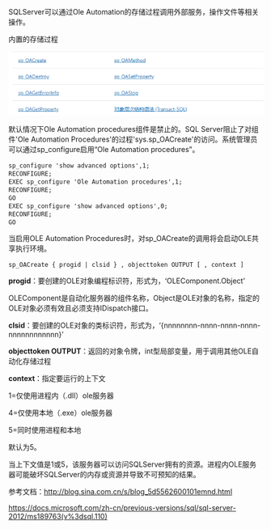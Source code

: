 SQLServer可以通过Ole Automation的存储过程调用外部服务，操作文件等相关操作。

内置的存储过程

![1547452608438](assets/1547452608438.png)

默认情况下Ole Automation procedures组件是禁止的。SQL Server阻止了对组件'Ole Automation Procedures'的过程'sys.sp_OACreate'的访问。系统管理员可以通过sp_configure启用“Ole Automation procedures”。

```
sp_configure 'show advanced options',1;
RECONFIGURE;
EXEC sp_configure 'Ole Automation procedures',1;
RECONFIGURE;
GO
EXEC sp_configure 'show advanced options',0;
RECONFIGURE;
GO
```

当启用OLE Automation Procedures时，对sp_OACreate的调用将会启动OLE共享执行环境。

```
sp_OACreate { progid | clsid } , objecttoken OUTPUT [ , context ]
```

**progid**：要创建的OLE对象编程标识符，形式为，‘OLEComponent.Object’

OLEComponent是自动化服务器的组件名称，Object是OLE对象的名称，指定的OLE对象必须有效且必须支持IDispatch接口。

**clsid**：要创建的OLE对象的类标识符，形式为，‘{nnnnnnnn-nnnn-nnnn-nnnn-nnnnnnnnnnnn}’

**objecttoken OUTPUT**：返回的对象令牌，int型局部变量，用于调用其他OLE自动化存储过程

**context**：指定要运行的上下文

1=仅使用进程内（.dll）ole服务器

4=仅使用本地（.exe）ole服务器

5=同时使用进程和本地

默认为5。

当上下文值是1或5，该服务器可以访问SQLServer拥有的资源。进程内OLE服务器可能破坏SQLServer的内存或资源并导致不可预知的结果。



参考文档：http://blog.sina.com.cn/s/blog_5d5562600101emnd.html

https://docs.microsoft.com/zh-cn/previous-versions/sql/sql-server-2012/ms189763(v%3dsql.110)
